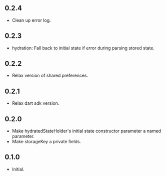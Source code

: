 ## 0.2.4

* Clean up error log.

## 0.2.3

* hydration: Fall back to initial state if error during parsing stored state.

## 0.2.2

* Relax version of shared preferences.

## 0.2.1

* Relax dart sdk version.

## 0.2.0

* Make hydratedStateHolder's initial state constructor parameter a named parameter.
* Make storageKey a private fields.

## 0.1.0

* Initial.
